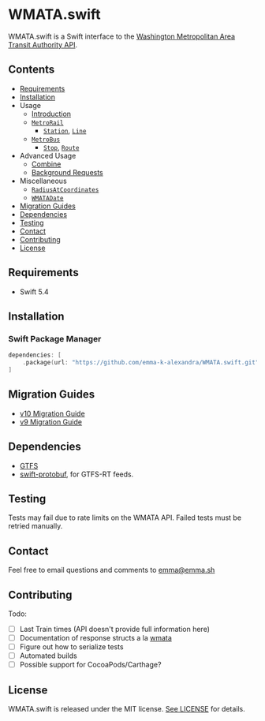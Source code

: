 # WMATA.swift

WMATA.swift is a Swift interface to the [Washington Metropolitan Area Transit Authority API][wmata].

## Contents

- [Requirements](#requirements)
- [Installation](#installation)
- Usage
  - [Introduction][intro-docs]
  - [`MetroRail`][metro-rail-docs]
    - [`Station`][station-docs], [`Line`][line-docs]
  - [`MetroBus`][metro-bus-docs]
    - [`Stop`][stop-docs], [`Route`][route-docs]
- Advanced Usage
  - [Combine][combine-docs]
  - [Background Requests][background-docs]
- Miscellaneous
  - [`RadiusAtCoordinates`][radius-at-coordinates]
  - [`WMATADate`][wmata-date]
- [Migration Guides](#migration-guides)
- [Dependencies](#dependencies)
- [Testing](#testing)
- [Contact](#contact)
- [Contributing](#contributing)
- [License](#license)

## Requirements

- Swift 5.4

## Installation

### Swift Package Manager

```swift
dependencies: [
    .package(url: "https://github.com/emma-k-alexandra/WMATA.swift.git", .upToNextMajor(from: "11.0.0"))
]
```

## Migration Guides

- [v10 Migration Guide][v10-migration-guide]
- [v9 Migration Guide][v9-migration-guide]

## Dependencies

- [GTFS][gtfs]
- [swift-protobuf][swift-protobuf], for GTFS-RT feeds.

## Testing

Tests may fail due to rate limits on the WMATA API. Failed tests must be retried manually.

## Contact

Feel free to email questions and comments to [emma@emma.sh](mailto:emma@emma.sh)

## Contributing

Todo:

- [ ] Last Train times (API doesn't provide full information here)
- [ ] Documentation of response structs a la [wmata][wmata-rust]
- [ ] Figure out how to serialize tests
- [ ] Automated builds
- [ ] Possible support for CocoaPods/Carthage?

## License

WMATA.swift is released under the MIT license. [See LICENSE](https://github.com/emma-k-alexandra/WMATA.swift/blob/master/LICENSE) for details.

[intro-docs]: https://github.com/emma-k-alexandra/WMATA.swift/blob/master/Documentation/Introduction.md
[metro-rail-docs]: https://github.com/emma-k-alexandra/WMATA.swift/blob/master/Documentation/MetroRail.md
[station-docs]: https://github.com/emma-k-alexandra/WMATA.swift/blob/master/Documentation/Station.md
[line-docs]: https://github.com/emma-k-alexandra/WMATA.swift/blob/master/Documentation/Line.md
[metro-bus-docs]: https://github.com/emma-k-alexandra/WMATA.swift/blob/master/Documentation/MetroBus.md
[stop-docs]: https://github.com/emma-k-alexandra/WMATA.swift/blob/master/Documentation/Stop.md
[route-docs]: https://github.com/emma-k-alexandra/WMATA.swift/blob/master/Documentation/Route.md
[combine-docs]: https://github.com/emma-k-alexandra/WMATA.swift/blob/master/Documentation/Combine.md
[background-docs]: https://github.com/emma-k-alexandra/WMATA.swift/blob/master/Documentation/Background.md
[radius-at-coordinates]: https://github.com/emma-k-alexandra/WMATA.swift/blob/master/Documentation/Miscellaneous.md#RadiusAtCoordinates
[wmata-date]: https://github.com/emma-k-alexandra/WMATA.swift/blob/master/Documentation/Miscellaneous.md#WMATADate
[v9-migration-guide]: https://github.com/emma-k-alexandra/WMATA.swift/blob/master/Documentation/v9%20Migration%20Guide.md
[v10-migration-guide]: https://github.com/emma-k-alexandra/WMATA.swift/blob/master/Documentation/v10%20Migration%20Guide.md
[gtfs]: https://github.com/emma-k-alexandra/GTFS
[swift-protobuf]: https://github.com/apple/swift-protobuf
[wmata]: https://developer.wmata.com
[wmata-rust]: https://github.com/emma-k-alexandra/wmata
